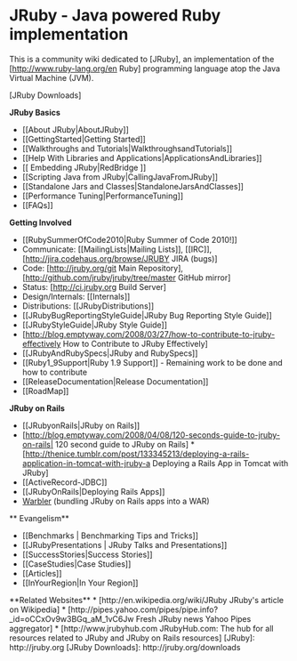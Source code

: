 JRuby - Java powered Ruby implementation
========================================
This is a community wiki dedicated to [JRuby], an implementation of the [http://www.ruby-lang.org/en Ruby] programming language atop the Java Virtual Machine (JVM).

[JRuby Downloads]

**JRuby Basics**

* [[About JRuby|AboutJRuby]]
* [[GettingStarted|Getting Started]]
* [[Walkthroughs and Tutorials|WalkthroughsandTutorials]]
* [[Help With Libraries and Applications|ApplicationsAndLibraries]]
* [[ Embedding JRuby|RedBridge ]]
* [[Scripting Java from JRuby|CallingJavaFromJRuby]]
* [[Standalone Jars and Classes|StandaloneJarsAndClasses]]
* [[Performance Tuning|PerformanceTuning]]
* [[FAQs]]

**Getting Involved**

* [[RubySummerOfCode2010|Ruby Summer of Code 2010!]]
* Communicate: [[MailingLists|Mailing Lists]], [[IRC]], [http://jira.codehaus.org/browse/JRUBY JIRA (bugs)]
* Code: [http://jruby.org/git Main Repository], [http://github.com/jruby/jruby/tree/master GitHub mirror]
* Status: [http://ci.jruby.org Build Server]
* Design/Internals: [[Internals]]
* Distributions: [[JRubyDistributions]]
* [[JRubyBugReportingStyleGuide|JRuby Bug Reporting Style Guide]]
* [[JRubyStyleGuide|JRuby Style Guide]]
* [http://blog.emptyway.com/2008/03/27/how-to-contribute-to-jruby-effectively How to Contribute to JRuby Effectively]
* [[JRubyAndRubySpecs|JRuby and RubySpecs]]
* [[Ruby1_9Support|Ruby 1.9 Support]] - Remaining work to be done and how to contribute
* [[ReleaseDocumentation|Release Documentation]]
* [[RoadMap]]

**JRuby on Rails**

* [[JRubyonRails|JRuby on Rails]]
* [http://blog.emptyway.com/2008/04/08/120-seconds-guide-to-jruby-on-rails| 120 second guide to JRuby on Rails]
*[http://thenice.tumblr.com/post/133345213/deploying-a-rails-application-in-tomcat-with-jruby-a Deploying a Rails App in Tomcat with JRuby]
* [[ActiveRecord-JDBC]]
* [[JRubyOnRails|Deploying Rails Apps]]   
* <a href="{{project warbler page Home}}">Warbler</a> (bundling JRuby on Rails apps into a WAR)

** Evangelism**
* [[Benchmarks | Benchmarking Tips and Tricks]]
* [[JRubyPresentations | JRuby Talks and Presentations]]
* [[SuccessStories|Success Stories]]
* [[CaseStudies|Case Studies]]
* [[Articles]]
* [[InYourRegion|In Your Region]]
</td>
<td>
**Related Websites**
* [http://en.wikipedia.org/wiki/JRuby JRuby's article on Wikipedia]
* [http://pipes.yahoo.com/pipes/pipe.info?_id=oCCxOv9w3BGq_aM_1vC6Jw Fresh JRuby news Yahoo Pipes aggregator]
* [http://www.jrubyhub.com JRubyHub.com: The hub for all resources related to JRuby and JRuby on Rails resources]
[JRuby]: http://jruby.org
[JRuby Downloads]: http://jruby.org/downloads
